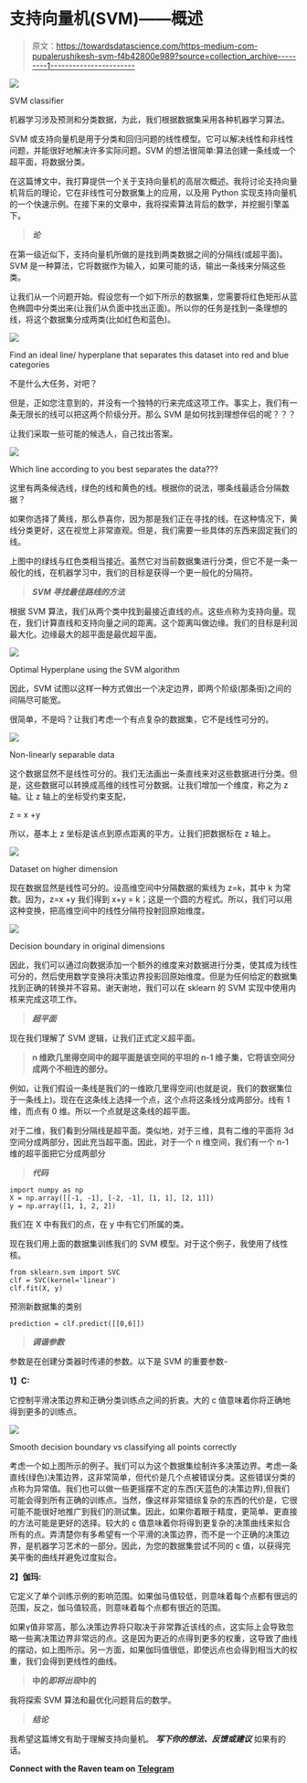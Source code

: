 # 支持向量机(SVM)——概述

> 原文：<https://towardsdatascience.com/https-medium-com-pupalerushikesh-svm-f4b42800e989?source=collection_archive---------1----------------------->

![](img/3f936f2d062dd4e71a7c1edf9bf52c7e.png)

SVM classifier

机器学习涉及预测和分类数据，为此，我们根据数据集采用各种机器学习算法。

SVM 或支持向量机是用于分类和回归问题的线性模型。它可以解决线性和非线性问题，并能很好地解决许多实际问题。SVM 的想法很简单:算法创建一条线或一个超平面，将数据分类。

在这篇博文中，我打算提供一个关于支持向量机的高层次概述。我将讨论支持向量机背后的理论，它在非线性可分数据集上的应用，以及用 Python 实现支持向量机的一个快速示例。在接下来的文章中，我将探索算法背后的数学，并挖掘引擎盖下。

> ***论***

在第一级近似下，支持向量机所做的是找到两类数据之间的分隔线(或超平面)。SVM 是一种算法，它将数据作为输入，如果可能的话，输出一条线来分隔这些类。

让我们从一个问题开始。假设您有一个如下所示的数据集，您需要将红色矩形从蓝色椭圆中分类出来(让我们从负面中找出正面)。所以你的任务是找到一条理想的线，将这个数据集分成两类(比如红色和蓝色)。

![](img/581736dc0836e94fe04c42753cf07e04.png)

Find an ideal line/ hyperplane that separates this dataset into red and blue categories

不是什么大任务，对吧？

但是，正如您注意到的，并没有一个独特的行来完成这项工作。事实上，我们有一条无限长的线可以把这两个阶级分开。那么 SVM 是如何找到理想伴侣的呢？？？

让我们采取一些可能的候选人，自己找出答案。

![](img/4fc171b3a4bf4337abe655ad6d28a80f.png)

Which line according to you best separates the data???

这里有两条候选线，绿色的线和黄色的线。根据你的说法，哪条线最适合分隔数据？

如果你选择了黄线，那么恭喜你，因为那是我们正在寻找的线。在这种情况下，黄线分类更好，这在视觉上非常直观。但是，我们需要一些具体的东西来固定我们的线。

上图中的绿线与红色类相当接近。虽然它对当前数据集进行分类，但它不是一条一般化的线，在机器学习中，我们的目标是获得一个更一般化的分隔符。

> ***SVM 寻找最佳路线的方法***

根据 SVM 算法，我们从两个类中找到最接近直线的点。这些点称为支持向量。现在，我们计算直线和支持向量之间的距离。这个距离叫做边缘。我们的目标是利润最大化。边缘最大的超平面是最优超平面。

![](img/f27b3a2a6cc24364220287211af152f6.png)

Optimal Hyperplane using the SVM algorithm

因此，SVM 试图以这样一种方式做出一个决定边界，即两个阶级(那条街)之间的间隔尽可能宽。

很简单，不是吗？让我们考虑一个有点复杂的数据集，它不是线性可分的。

![](img/eb29260a6e23ea6d18dbd275bd8a511d.png)

Non-linearly separable data

这个数据显然不是线性可分的。我们无法画出一条直线来对这些数据进行分类。但是，这些数据可以转换成高维的线性可分数据。让我们增加一个维度，称之为 z 轴。让 z 轴上的坐标受约束支配，

z = x +y

所以，基本上 z 坐标是该点到原点距离的平方。让我们把数据标在 z 轴上。

![](img/aac2390e8c4f9c968c9c311609d32159.png)

Dataset on higher dimension

现在数据显然是线性可分的。设高维空间中分隔数据的紫线为 z=k，其中 k 为常数。因为，z=x +y 我们得到 x+y = k；这是一个圆的方程式。所以，我们可以用这种变换，把高维空间中的线性分隔符投射回原始维度。

![](img/8eef83f25519773345dff5815282297d.png)

Decision boundary in original dimensions

因此，我们可以通过向数据添加一个额外的维度来对数据进行分类，使其成为线性可分的，然后使用数学变换将决策边界投影回原始维度。但是为任何给定的数据集找到正确的转换并不容易。谢天谢地，我们可以在 sklearn 的 SVM 实现中使用内核来完成这项工作。

> ***超平面***

现在我们理解了 SVM 逻辑，让我们正式定义超平面。

> **n 维欧几里得空间中的超平面是该空间的平坦的 n-1 维子集，它将该空间分成两个不相连的部分。**

例如，让我们假设一条线是我们的一维欧几里得空间(也就是说，我们的数据集位于一条线上)。现在在这条线上选择一个点，这个点将这条线分成两部分。线有 1 维，而点有 0 维。所以一个点就是这条线的超平面。

对于二维，我们看到分隔线是超平面。类似地，对于三维，具有二维的平面将 3d 空间分成两部分，因此充当超平面。因此，对于一个 n 维空间，我们有一个 n-1 维的超平面把它分成两部分

> ***代码***

```
import numpy as np
X = np.array([[-1, -1], [-2, -1], [1, 1], [2, 1]])
y = np.array([1, 1, 2, 2])
```

我们在 X 中有我们的点，在 y 中有它们所属的类。

现在我们用上面的数据集训练我们的 SVM 模型。对于这个例子，我使用了线性核。

```
from sklearn.svm import SVC
clf = SVC(kernel='linear')
clf.fit(X, y)
```

预测新数据集的类别

```
prediction = clf.predict([[0,6]]) 
```

> ***调谐参数***

参数是在创建分类器时传递的参数。以下是 SVM 的重要参数-

**1】C:**

它控制平滑决策边界和正确分类训练点之间的折衷。大的 c 值意味着你将正确地得到更多的训练点。

![](img/ec45e64585d3f1fbde7631a325095ebe.png)

Smooth decision boundary vs classifying all points correctly

考虑一个如上图所示的例子。我们可以为这个数据集绘制许多决策边界。考虑一条直线(绿色)决策边界，这非常简单，但代价是几个点被错误分类。这些错误分类的点称为异常值。我们也可以做一些更摇摆不定的东西(天蓝色的决策边界),但我们可能会得到所有正确的训练点。当然，像这样非常错综复杂的东西的代价是，它很可能不能很好地推广到我们的测试集。因此，如果你着眼于精度，更简单、更直接的方法可能是更好的选择。较大的 c 值意味着你将得到更复杂的决策曲线来拟合所有的点。弄清楚你有多希望有一个平滑的决策边界，而不是一个正确的决策边界，是机器学习艺术的一部分。因此，为您的数据集尝试不同的 c 值，以获得完美平衡的曲线并避免过度拟合。

**2】伽玛:**

它定义了单个训练示例的影响范围。如果伽马值较低，则意味着每个点都有很远的范围，反之，伽马值较高，则意味着每个点都有很近的范围。

如果γ值非常高，那么决策边界将只取决于非常靠近该线的点，这实际上会导致忽略一些离决策边界非常远的点。这是因为更近的点得到更多的权重，这导致了曲线的摆动，如上图所示。另一方面，如果伽玛值很低，即使远点也会得到相当大的权重，我们会得到更线性的曲线。

> **中的*即将出现*中的**

我将探索 SVM 算法和最优化问题背后的数学。

> ***结论***

我希望这篇博文有助于理解支持向量机。 ***写下你的想法、反馈或建议*** 如果有的话。

**Connect with the Raven team on** [**Telegram**](https://t.me/ravenprotocol)